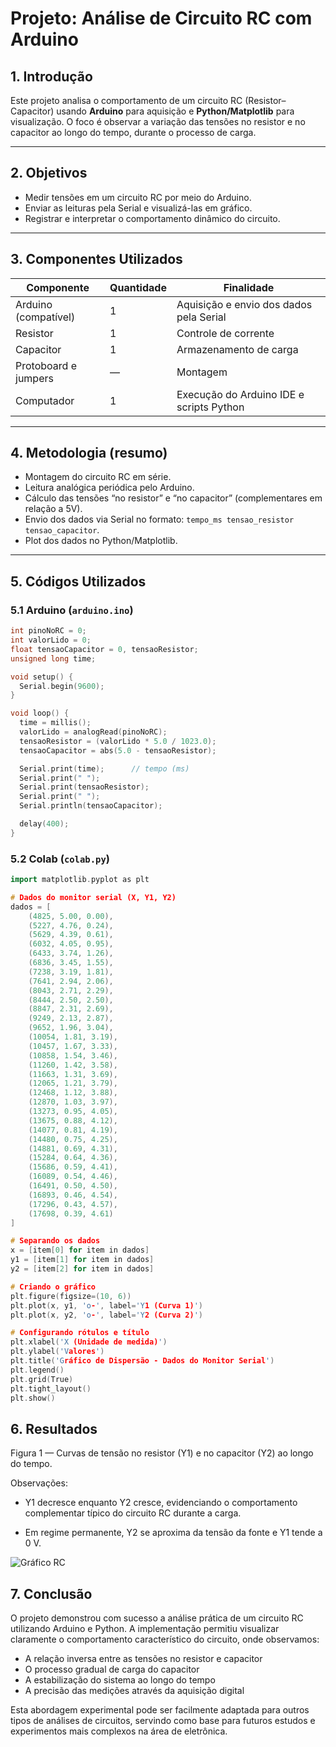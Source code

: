 # Projeto: Análise de Circuito RC com Arduino

## 1. Introdução
Este projeto analisa o comportamento de um circuito RC (Resistor–Capacitor) usando **Arduino** para aquisição e **Python/Matplotlib** para visualização. O foco é observar a variação das tensões no resistor e no capacitor ao longo do tempo, durante o processo de carga.

---

## 2. Objetivos
- Medir tensões em um circuito RC por meio do Arduino.
- Enviar as leituras pela Serial e visualizá-las em gráfico.
- Registrar e interpretar o comportamento dinâmico do circuito.

---

## 3. Componentes Utilizados
| Componente | Quantidade | Finalidade |
|-----------|------------|------------|
| Arduino (compatível) | 1 | Aquisição e envio dos dados pela Serial |
| Resistor | 1 | Controle de corrente |
| Capacitor | 1 | Armazenamento de carga |
| Protoboard e jumpers | — | Montagem |
| Computador | 1 | Execução do Arduino IDE e scripts Python |

---

## 4. Metodologia (resumo)
- Montagem do circuito RC em série.
- Leitura analógica periódica pelo Arduino.
- Cálculo das tensões “no resistor” e “no capacitor” (complementares em relação a 5V).
- Envio dos dados via Serial no formato: `tempo_ms tensao_resistor tensao_capacitor`.
- Plot dos dados no Python/Matplotlib.

---

## 5. Códigos Utilizados

### 5.1 Arduino (`arduino.ino`)
```cpp
int pinoNoRC = 0; 
int valorLido = 0;
float tensaoCapacitor = 0, tensaoResistor;
unsigned long time; 

void setup() { 
  Serial.begin(9600); 
} 

void loop() { 
  time = millis(); 
  valorLido = analogRead(pinoNoRC); 
  tensaoResistor = (valorLido * 5.0 / 1023.0);
  tensaoCapacitor = abs(5.0 - tensaoResistor);

  Serial.print(time);      // tempo (ms)
  Serial.print(" "); 
  Serial.print(tensaoResistor);
  Serial.print(" ");
  Serial.println(tensaoCapacitor); 

  delay(400); 
}
```

### 5.2 Colab (`colab.py`)

```cpp
import matplotlib.pyplot as plt

# Dados do monitor serial (X, Y1, Y2)
dados = [
    (4825, 5.00, 0.00),
    (5227, 4.76, 0.24),
    (5629, 4.39, 0.61),
    (6032, 4.05, 0.95),
    (6433, 3.74, 1.26),
    (6836, 3.45, 1.55),
    (7238, 3.19, 1.81),
    (7641, 2.94, 2.06),
    (8043, 2.71, 2.29),
    (8444, 2.50, 2.50),
    (8847, 2.31, 2.69),
    (9249, 2.13, 2.87),
    (9652, 1.96, 3.04),
    (10054, 1.81, 3.19),
    (10457, 1.67, 3.33),
    (10858, 1.54, 3.46),
    (11260, 1.42, 3.58),
    (11663, 1.31, 3.69),
    (12065, 1.21, 3.79),
    (12468, 1.12, 3.88),
    (12870, 1.03, 3.97),
    (13273, 0.95, 4.05),
    (13675, 0.88, 4.12),
    (14077, 0.81, 4.19),
    (14480, 0.75, 4.25),
    (14881, 0.69, 4.31),
    (15284, 0.64, 4.36),
    (15686, 0.59, 4.41),
    (16089, 0.54, 4.46),
    (16491, 0.50, 4.50),
    (16893, 0.46, 4.54),
    (17296, 0.43, 4.57),
    (17698, 0.39, 4.61)
]

# Separando os dados
x = [item[0] for item in dados]
y1 = [item[1] for item in dados]
y2 = [item[2] for item in dados]

# Criando o gráfico
plt.figure(figsize=(10, 6))
plt.plot(x, y1, 'o-', label='Y1 (Curva 1)')
plt.plot(x, y2, 'o-', label='Y2 (Curva 2)')

# Configurando rótulos e título
plt.xlabel('X (Unidade de medida)')
plt.ylabel('Valores')
plt.title('Gráfico de Dispersão - Dados do Monitor Serial')
plt.legend()
plt.grid(True)
plt.tight_layout()
plt.show()

```

## 6. Resultados

Figura 1 — Curvas de tensão no resistor (Y1) e no capacitor (Y2) ao longo do tempo.


Observações:

- Y1 decresce enquanto Y2 cresce, evidenciando o comportamento complementar típico do circuito RC durante a carga.

- Em regime permanente, Y2 se aproxima da tensão da fonte e Y1 tende a 0 V.

![Gráfico RC](/download.png)


## 7. Conclusão

O projeto demonstrou com sucesso a análise prática de um circuito RC utilizando Arduino e Python. A implementação permitiu visualizar claramente o comportamento característico do circuito, onde observamos:

- A relação inversa entre as tensões no resistor e capacitor
- O processo gradual de carga do capacitor
- A estabilização do sistema ao longo do tempo
- A precisão das medições através da aquisição digital

Esta abordagem experimental pode ser facilmente adaptada para outros tipos de análises de circuitos, servindo como base para futuros estudos e experimentos mais complexos na área de eletrônica.
